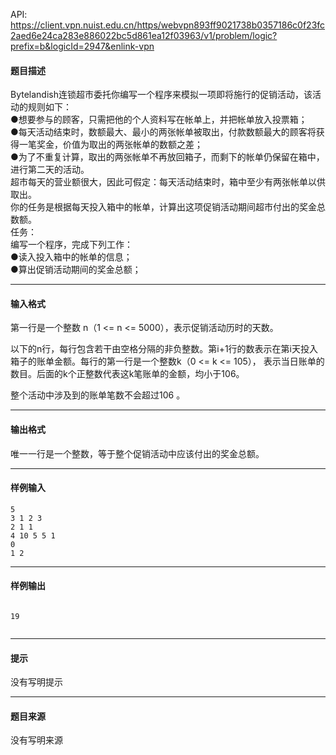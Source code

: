 API: https://client.vpn.nuist.edu.cn/https/webvpn893ff9021738b0357186c0f23fc2aed6e24ca283e886022bc5d861ea12f03963/v1/problem/logic?prefix=b&logicId=2947&enlink-vpn

#### 题目描述

Bytelandish连锁超市委托你编写一个程序来模拟一项即将施行的促销活动，该活动的规则如下：  
●想要参与的顾客，只需把他的个人资料写在帐单上，并把帐单放入投票箱；  
●每天活动结束时，数额最大、最小的两张帐单被取出，付款数额最大的顾客将获得一笔奖金，价值为取出的两张帐单的数额之差；  
●为了不重复计算，取出的两张帐单不再放回箱子，而剩下的帐单仍保留在箱中，进行第二天的活动。  
超市每天的营业额很大，因此可假定：每天活动结束时，箱中至少有两张帐单以供取出。  
你的任务是根据每天投入箱中的帐单，计算出这项促销活动期间超市付出的奖金总数额。  
任务：  
编写一个程序，完成下列工作：  
●读入投入箱中的帐单的信息；  
●算出促销活动期间的奖金总额；  

---

#### 输入格式

第一行是一个整数 n（1 <= n <= 5000），表示促销活动历时的天数。

以下的n行，每行包含若干由空格分隔的非负整数。第i+1行的数表示在第i天投入箱子的账单金额。每行的第一行是一个整数k（0 <= k <= 105）， 表示当日账单的数目。后面的k个正整数代表这k笔账单的金额，均小于106。

整个活动中涉及到的账单笔数不会超过106 。

---

#### 输出格式

唯一一行是一个整数，等于整个促销活动中应该付出的奖金总额。

---

#### 样例输入
```
5
3 1 2 3
2 1 1
4 10 5 5 1
0
1 2

```

---

#### 样例输出
```
 
19


```

---

#### 提示

没有写明提示

---

#### 题目来源

没有写明来源